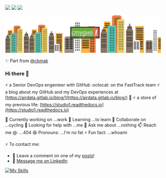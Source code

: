 <a href="https://rumen.free.bg/"><img src="https://img.shields.io/static/v1?label=website&message=rumen.free.bg/&color=teal"></a> 
<a href="https://www.linkedin.com/in/rumen-lishkov/"><img src="https://img.shields.io/static/v1?label=LinkedIn&message=profile&color=blue"></a>
<a href="https://airdata.gitlab.io/blog//"><img src="https://img.shields.io/static/v1?label=Blog&message=Read&color=blue"></a>

<img src="https://github.com/airdata/airdata-web/blob/master/images/9114FE22-ED7F-4CF4-AE77-C8CABCB099CD.png" width="900" >

✨ Part from [@cbmak](https://github.com/cbmak)


### Hi there 👋
⚡ a Senior DevOps engenieer with GitHub :octocat: on the FastTrack team
⚡ a blog about my GitHub and my DevOps experiences at [https://airdata.gitlab.io/blog/](https://airdata.gitlab.io/blog/) 📖
⚡ a store of my previous life: [https://studio1.readthedocs.io](https://studio1.readthedocs.io)

 🔭 Currently working on ...work
 🌱 Learning ...to learn
 👯 Collaborate on ...cycling
 🤔 Looking for help with ...me
 💬 Ask me about ...nothing
 📫 Reach me @: ...404
 😄 Pronouns: ...I'm no fat
 ⚡ Fun fact: ...whoami

⚡ To contact me: 
  - 🌱 Leave a comment on one of my [posts](https://rumen.free.bg/)!
  - 🌱 [Message me on LinkedIn](https://www.linkedin.com/in/rumen-lishkov/)

[![My Skills](https://skillicons.dev/icons?i=aws,gcp,azure,py,github,gradle,jenkins,kubernetes,linux&perline=3)](https://skillicons.dev)

